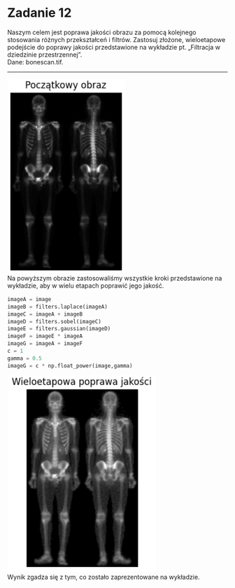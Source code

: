 # Zadanie 12

Naszym celem jest poprawa jakości obrazu za pomocą kolejnego stosowania różnych przekształceń i filtrów. Zastosuj złożone, wieloetapowe podejście do poprawy jakości przedstawione na wykładzie pt. „Filtracja w dziedzinie przestrzennej”.  
Dane: bonescan.tif.  

---

![12_1](<Zadanie 12/12_1.PNG>)  
Na powyższym obrazie zastosowaliśmy wszystkie kroki przedstawione na wykładzie, aby w wielu etapach poprawić jego jakość.
```python
imageA = image
imageB = filters.laplace(imageA)
imageC = imageA + imageB
imageD = filters.sobel(imageC)
imageE = filters.gaussian(imageD)
imageF = imageE * imageA
imageG = imageA + imageF
c = 1
gamma = 0.5
imageG = c * np.float_power(image,gamma)
```
![12_2](<Zadanie 12/12_2.PNG>)  
Wynik zgadza się z tym, co zostało zaprezentowane na wykładzie.